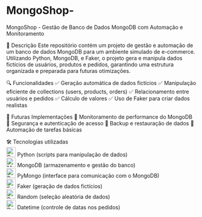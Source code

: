 # MongoShop-
MongoShop - Gestão de Banco de Dados MongoDB com Automação e Monitoramento

📌 Descrição
Este repositório contém um projeto de gestão e automação de um banco de dados MongoDB para um ambiente simulado de e-commerce. Utilizando Python, MongoDB, e Faker, o projeto gera e manipula dados fictícios de usuários, produtos e pedidos, garantindo uma estrutura organizada e preparada para futuras otimizações.

🔍 Funcionalidades
✅ Geração automática de dados fictícios 
✅ Manipulação eficiente de collections (users, products, orders) 
✅ Relacionamento entre usuários e pedidos 
✅ Cálculo de valores
✅ Uso de Faker para criar dados realistas

🔧 Futuras Implementações
🔹 Monitoramento de performance do MongoDB 🔹 Segurança e autenticação de acesso 🔹 Backup e restauração de dados 🔹 Automação de tarefas básicas

🛠 Tecnologias utilizadas<br>
<img src="https://upload.wikimedia.org/wikipedia/commons/thumb/c/c3/Python-logo-notext.svg/1200px-Python-logo-notext.svg.png" alt="Python (scripts para manipulação de dados)" width="25"> Python (scripts para manipulação de dados)<br>
<img src="https://images.icon-icons.com/2415/PNG/512/mongodb_original_logo_icon_146424.png" alt="MongoDB (armazenamento e gestão do banco)" width="25"> MongoDB (armazenamento e gestão do banco)<br>
<img src="https://sahilsehwag.wordpress.com/wp-content/uploads/2017/10/mongopython.png" alt="PyMongo (interface para comunicação com o MongoDB)" width="25"> PyMongo (interface para comunicação com o MongoDB)<br>
<img src="https://images.velog.io/images/15_hwukjunwoo/post/d7237832-78ae-49e1-9799-0fd6a5c92feb/1_ZKJ2QPadOustWCdOPAatgA.png" alt="Faker (geração de dados fictícios)" width="25"> Faker (geração de dados fictícios)<br>
<img src="https://he-arc.github.io/livre-python/_images/dice.png" alt="Random (seleção aleatória de dados)" width="25"> Random (seleção aleatória de dados)<br>
<img src="https://static.wixstatic.com/media/19c06c_0c8fa0294289498c896bc76ee7b2adb7~mv2.png/v1/fill/w_260,h_260,al_c,lg_1,q_85,enc_avif,quality_auto/19c06c_0c8fa0294289498c896bc76ee7b2adb7~mv2.png" alt="Datetime (controle de datas nos pedidos)" width="25"> Datetime (controle de datas nos pedidos)<br>


